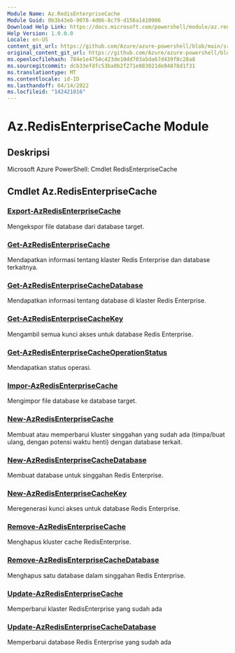 ```yaml
---
Module Name: Az.RedisEnterpriseCache
Module Guid: 0b3b43eb-9078-4d06-8c79-d156a1410906
Download Help Link: https://docs.microsoft.com/powershell/module/az.redisenterprisecache
Help Version: 1.0.0.0
Locale: en-US
content_git_url: https://github.com/Azure/azure-powershell/blob/main/src/RedisEnterpriseCache/help/Az.RedisEnterpriseCache.md
original_content_git_url: https://github.com/Azure/azure-powershell/blob/main/src/RedisEnterpriseCache/help/Az.RedisEnterpriseCache.md
ms.openlocfilehash: 784e1e4754c423de10dd703a5da67d439f8c28a8
ms.sourcegitcommit: dcb33efdfc53ba0b2f271e883021de84878d1f31
ms.translationtype: MT
ms.contentlocale: id-ID
ms.lasthandoff: 04/14/2022
ms.locfileid: "142421016"
---
```

# Az.RedisEnterpriseCache Module
## Deskripsi
Microsoft Azure PowerShell: Cmdlet RedisEnterpriseCache

## Cmdlet Az.RedisEnterpriseCache
### [Export-AzRedisEnterpriseCache](Export-AzRedisEnterpriseCache.md)
Mengekspor file database dari database target.

### [Get-AzRedisEnterpriseCache](Get-AzRedisEnterpriseCache.md)
Mendapatkan informasi tentang klaster Redis Enterprise dan database terkaitnya.

### [Get-AzRedisEnterpriseCacheDatabase](Get-AzRedisEnterpriseCacheDatabase.md)
Mendapatkan informasi tentang database di klaster Redis Enterprise.

### [Get-AzRedisEnterpriseCacheKey](Get-AzRedisEnterpriseCacheKey.md)
Mengambil semua kunci akses untuk database Redis Enterprise.

### [Get-AzRedisEnterpriseCacheOperationStatus](Get-AzRedisEnterpriseCacheOperationStatus.md)
Mendapatkan status operasi.

### [Impor-AzRedisEnterpriseCache](Import-AzRedisEnterpriseCache.md)
Mengimpor file database ke database target.

### [New-AzRedisEnterpriseCache](New-AzRedisEnterpriseCache.md)
Membuat atau memperbarui kluster singgahan yang sudah ada (timpa/buat ulang, dengan potensi waktu henti) dengan database terkait.

### [New-AzRedisEnterpriseCacheDatabase](New-AzRedisEnterpriseCacheDatabase.md)
Membuat database untuk singgahan Redis Enterprise.

### [New-AzRedisEnterpriseCacheKey](New-AzRedisEnterpriseCacheKey.md)
Meregenerasi kunci akses untuk database Redis Enterprise.

### [Remove-AzRedisEnterpriseCache](Remove-AzRedisEnterpriseCache.md)
Menghapus kluster cache RedisEnterprise.

### [Remove-AzRedisEnterpriseCacheDatabase](Remove-AzRedisEnterpriseCacheDatabase.md)
Menghapus satu database dalam singgahan Redis Enterprise.

### [Update-AzRedisEnterpriseCache](Update-AzRedisEnterpriseCache.md)
Memperbarui klaster RedisEnterprise yang sudah ada

### [Update-AzRedisEnterpriseCacheDatabase](Update-AzRedisEnterpriseCacheDatabase.md)
Memperbarui database Redis Enterprise yang sudah ada


